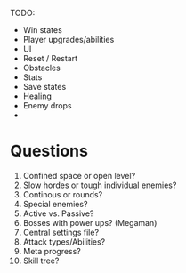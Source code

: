  TODO:

 - Win states
 - Player upgrades/abilities
 - UI
 - Reset / Restart
 - Obstacles
 - Stats
 - Save states
 - Healing
 - Enemy drops
 - 

 # Questions
1. Confined space or open level?
2. Slow hordes or tough individual enemies?
3. Continous or rounds?
4. Special enemies?
5. Active vs. Passive?
6. Bosses with power ups? (Megaman)
7. Central settings file?
8. Attack types/Abilities?
9. Meta progress?
10. Skill tree?